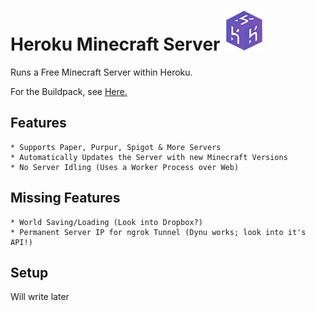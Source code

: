 # Heroku Minecraft Server ![Icon](server-icon.png)
Runs a Free Minecraft Server within Heroku.

For the Buildpack, see [Here.](https://github.com/Epicfisher/heroku-buildpack-minecraft)

## Features

```
* Supports Paper, Purpur, Spigot & More Servers
* Automatically Updates the Server with new Minecraft Versions
* No Server Idling (Uses a Worker Process over Web)
```

## Missing Features

```
* World Saving/Loading (Look into Dropbox?)
* Permanent Server IP for ngrok Tunnel (Dynu works; look into it's API!)
```

## Setup

Will write later
